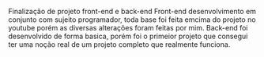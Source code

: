 Finalização de projeto front-end e back-end
Front-end desenvolvimento em conjunto com sujeito programador, toda base foi feita emcima do projeto no youtube porém as diversas alterações foram feitas por mim.
Back-end foi desenvolvido de forma basica, porém foi o primeior projeto que consegui ter uma noção real de um projeto completo que realmente funciona.
